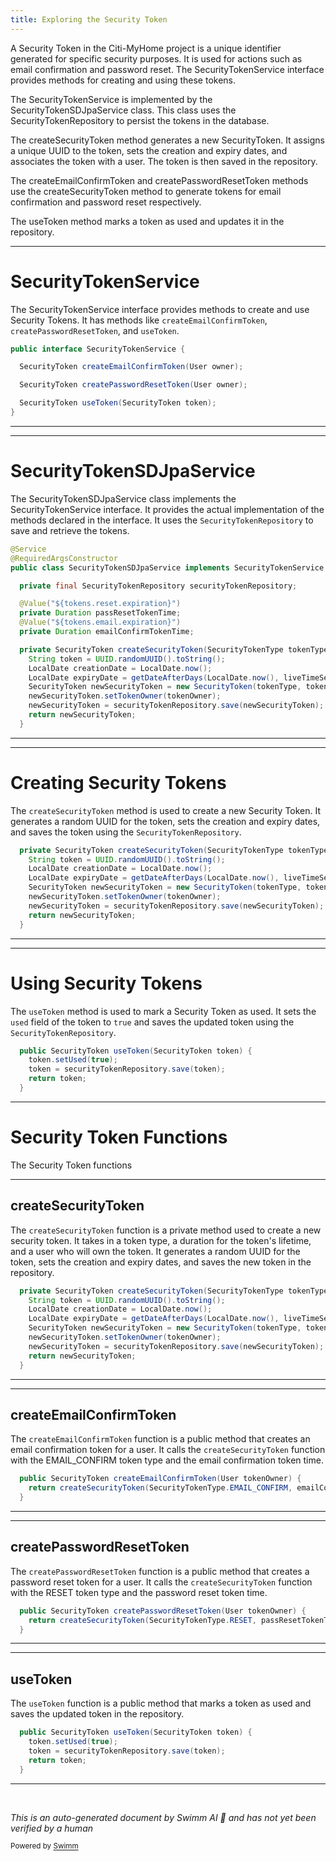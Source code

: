 ```yaml
---
title: Exploring the Security Token
---
```

A Security Token in the Citi-MyHome project is a unique identifier generated for specific security purposes. It is used for actions such as email confirmation and password reset. The SecurityTokenService interface provides methods for creating and using these tokens.

The SecurityTokenService is implemented by the SecurityTokenSDJpaService class. This class uses the SecurityTokenRepository to persist the tokens in the database.

The createSecurityToken method generates a new SecurityToken. It assigns a unique UUID to the token, sets the creation and expiry dates, and associates the token with a user. The token is then saved in the repository.

The createEmailConfirmToken and createPasswordResetToken methods use the createSecurityToken method to generate tokens for email confirmation and password reset respectively.

The useToken method marks a token as used and updates it in the repository.

<SwmSnippet path="/service/src/main/java/com/myhome/services/SecurityTokenService.java" line="6">

---

# SecurityTokenService

The SecurityTokenService interface provides methods to create and use Security Tokens. It has methods like `createEmailConfirmToken`, `createPasswordResetToken`, and `useToken`.

```java
public interface SecurityTokenService {

  SecurityToken createEmailConfirmToken(User owner);

  SecurityToken createPasswordResetToken(User owner);

  SecurityToken useToken(SecurityToken token);
}
```

---

</SwmSnippet>

<SwmSnippet path="/service/src/main/java/com/myhome/services/springdatajpa/SecurityTokenSDJpaService.java" line="16">

---

# SecurityTokenSDJpaService

The SecurityTokenSDJpaService class implements the SecurityTokenService interface. It provides the actual implementation of the methods declared in the interface. It uses the `SecurityTokenRepository` to save and retrieve the tokens.

```java
@Service
@RequiredArgsConstructor
public class SecurityTokenSDJpaService implements SecurityTokenService {

  private final SecurityTokenRepository securityTokenRepository;

  @Value("${tokens.reset.expiration}")
  private Duration passResetTokenTime;
  @Value("${tokens.email.expiration}")
  private Duration emailConfirmTokenTime;

  private SecurityToken createSecurityToken(SecurityTokenType tokenType, Duration liveTimeSeconds, User tokenOwner) {
    String token = UUID.randomUUID().toString();
    LocalDate creationDate = LocalDate.now();
    LocalDate expiryDate = getDateAfterDays(LocalDate.now(), liveTimeSeconds);
    SecurityToken newSecurityToken = new SecurityToken(tokenType, token, creationDate, expiryDate, false, null);
    newSecurityToken.setTokenOwner(tokenOwner);
    newSecurityToken = securityTokenRepository.save(newSecurityToken);
    return newSecurityToken;
  }

```

---

</SwmSnippet>

<SwmSnippet path="/service/src/main/java/com/myhome/services/springdatajpa/SecurityTokenSDJpaService.java" line="27">

---

# Creating Security Tokens

The `createSecurityToken` method is used to create a new Security Token. It generates a random UUID for the token, sets the creation and expiry dates, and saves the token using the `SecurityTokenRepository`.

```java
  private SecurityToken createSecurityToken(SecurityTokenType tokenType, Duration liveTimeSeconds, User tokenOwner) {
    String token = UUID.randomUUID().toString();
    LocalDate creationDate = LocalDate.now();
    LocalDate expiryDate = getDateAfterDays(LocalDate.now(), liveTimeSeconds);
    SecurityToken newSecurityToken = new SecurityToken(tokenType, token, creationDate, expiryDate, false, null);
    newSecurityToken.setTokenOwner(tokenOwner);
    newSecurityToken = securityTokenRepository.save(newSecurityToken);
    return newSecurityToken;
  }
```

---

</SwmSnippet>

<SwmSnippet path="/service/src/main/java/com/myhome/services/springdatajpa/SecurityTokenSDJpaService.java" line="48">

---

# Using Security Tokens

The `useToken` method is used to mark a Security Token as used. It sets the `used` field of the token to `true` and saves the updated token using the `SecurityTokenRepository`.

```java
  public SecurityToken useToken(SecurityToken token) {
    token.setUsed(true);
    token = securityTokenRepository.save(token);
    return token;
  }
```

---

</SwmSnippet>

# Security Token Functions

The Security Token functions

<SwmSnippet path="/service/src/main/java/com/myhome/services/springdatajpa/SecurityTokenSDJpaService.java" line="27">

---

## createSecurityToken

The `createSecurityToken` function is a private method used to create a new security token. It takes in a token type, a duration for the token's lifetime, and a user who will own the token. It generates a random UUID for the token, sets the creation and expiry dates, and saves the new token in the repository.

```java
  private SecurityToken createSecurityToken(SecurityTokenType tokenType, Duration liveTimeSeconds, User tokenOwner) {
    String token = UUID.randomUUID().toString();
    LocalDate creationDate = LocalDate.now();
    LocalDate expiryDate = getDateAfterDays(LocalDate.now(), liveTimeSeconds);
    SecurityToken newSecurityToken = new SecurityToken(tokenType, token, creationDate, expiryDate, false, null);
    newSecurityToken.setTokenOwner(tokenOwner);
    newSecurityToken = securityTokenRepository.save(newSecurityToken);
    return newSecurityToken;
  }
```

---

</SwmSnippet>

<SwmSnippet path="/service/src/main/java/com/myhome/services/springdatajpa/SecurityTokenSDJpaService.java" line="38">

---

## createEmailConfirmToken

The `createEmailConfirmToken` function is a public method that creates an email confirmation token for a user. It calls the `createSecurityToken` function with the EMAIL_CONFIRM token type and the email confirmation token time.

```java
  public SecurityToken createEmailConfirmToken(User tokenOwner) {
    return createSecurityToken(SecurityTokenType.EMAIL_CONFIRM, emailConfirmTokenTime, tokenOwner);
  }
```

---

</SwmSnippet>

<SwmSnippet path="/service/src/main/java/com/myhome/services/springdatajpa/SecurityTokenSDJpaService.java" line="43">

---

## createPasswordResetToken

The `createPasswordResetToken` function is a public method that creates a password reset token for a user. It calls the `createSecurityToken` function with the RESET token type and the password reset token time.

```java
  public SecurityToken createPasswordResetToken(User tokenOwner) {
    return createSecurityToken(SecurityTokenType.RESET, passResetTokenTime, tokenOwner);
  }
```

---

</SwmSnippet>

<SwmSnippet path="/service/src/main/java/com/myhome/services/springdatajpa/SecurityTokenSDJpaService.java" line="48">

---

## useToken

The `useToken` function is a public method that marks a token as used and saves the updated token in the repository.

```java
  public SecurityToken useToken(SecurityToken token) {
    token.setUsed(true);
    token = securityTokenRepository.save(token);
    return token;
  }
```

---

</SwmSnippet>

&nbsp;

*This is an auto-generated document by Swimm AI 🌊 and has not yet been verified by a human*

<SwmMeta version="3.0.0" repo-id="Z2l0aHViJTNBJTNBQ2l0aS1NeUhvbWUlM0ElM0FnaWxhZG5hdm90" repo-name="Citi-MyHome" doc-type="overview"><sup>Powered by [Swimm](/)</sup></SwmMeta>
